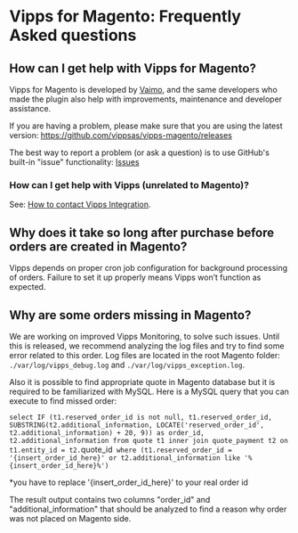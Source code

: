 # Vipps for Magento: Frequently Asked questions

## How can I get help with Vipps for Magento?

Vipps for Magento is developed by [Vaimo](https://www.vaimo.com), and the same developers who made
the plugin also help with improvements, maintenance and developer assistance.

If you are having a problem, please make sure that you are using the latest version:
https://github.com/vippsas/vipps-magento/releases

The best way to report a problem (or ask a question) is to use GitHub's built-in "issue" functionality:
[Issues](https://github.com/vippsas/vipps-magento/issues)

### How can I get help with Vipps (unrelated to Magento)?

See: [How to contact Vipps Integration](https://github.com/vippsas/vipps-developers/blob/master/contact.md).

## Why does it take so long after purchase before orders are created in Magento?

Vipps depends on proper cron job configuration for background processing of orders. 
Failure to set it up properly means Vipps won’t function as expected.

## Why are some orders missing in Magento?

We are working on improved Vipps Monitoring, to solve such issues.
Until this is released, we recommend analyzing the log files and try to find some error related to this order.
Log files are located in the root Magento folder: `./var/log/vipps_debug.log` and `./var/log/vipps_exception.log`.

Also it is possible to find appropriate quote in Magento database but it is required to be familiarized with MySQL.
Here is a MySQL query that you can execute to find missed order:

`select IF (t1.reserved_order_id is not null, t1.reserved_order_id, SUBSTRING(t2.additional_information, LOCATE('reserved_order_id', t2.additional_information) + 20, 9)) as order_id, t2.additional_information from quote t1
 inner join quote_payment t2 on t1.entity_id = t2.`quote_id`
 where (t1.reserved_order_id = '{insert_order_id_here}' or t2.additional_information like '%{insert_order_id_here}%')`
 
*you have to replace '{insert_order_id_here}' to your real order id
 
The result output contains two columns "order_id" and "additional_information" that should be analyzed to find a reason why order was not placed on Magento side.
